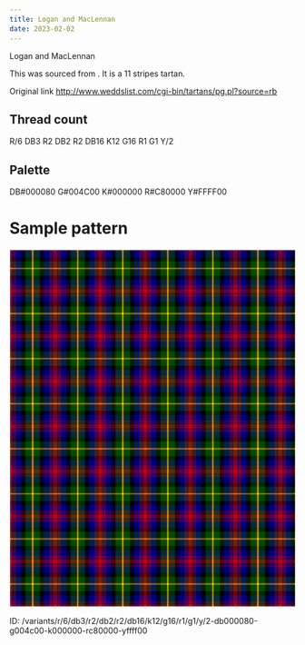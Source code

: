 ```yaml
---
title: Logan and MacLennan
date: 2023-02-02
---
```

Logan and MacLennan

This was sourced from <no value>.  It is a 11 stripes tartan.

Original link http://www.weddslist.com/cgi-bin/tartans/pg.pl?source=rb

## Thread count
R/6 DB3 R2 DB2 R2 DB16 K12 G16 R1 G1 Y/2

## Palette
DB#000080 G#004C00 K#000000 R#C80000 Y#FFFF00

# Sample pattern

![Tartan detail](tartan.png "R/6 DB3 R2 DB2 R2 DB16 K12 G16 R1 G1 Y/2 tartan")

ID: /variants/r/6/db3/r2/db2/r2/db16/k12/g16/r1/g1/y/2-db000080-g004c00-k000000-rc80000-yffff00